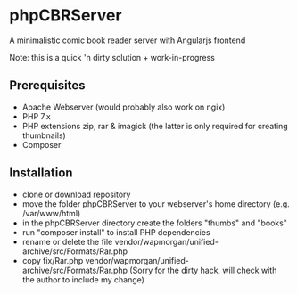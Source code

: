 # phpCBRServer
A minimalistic comic book reader server with Angularjs frontend

Note: this is a quick 'n dirty solution + work-in-progress

## Prerequisites

* Apache Webserver (would probably also work on ngix)
* PHP 7.x
* PHP extensions zip, rar & imagick (the latter is only required for creating thumbnails)
* Composer

## Installation

* clone or download repository
* move the folder phpCBRServer to your webserver's home directory (e.g. /var/www/html)
* in the phpCBRServer directory create the folders "thumbs" and "books"
* run "composer install" to install PHP dependencies
* rename or delete the file vendor/wapmorgan/unified-archive/src/Formats/Rar.php
* copy fix/Rar.php vendor/wapmorgan/unified-archive/src/Formats/Rar.php
  (Sorry for the dirty hack, will check with the author to include my change)



